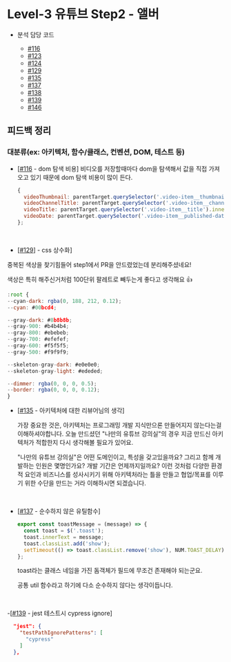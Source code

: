 # Level-3 유튜브 Step2 - 앨버

- 분석 담당 코드

  - [#116](https://github.com/woowacourse/javascript-youtube-classroom/pull/116)
  - [#123](https://github.com/woowacourse/javascript-youtube-classroom/pull/123)
  - [#124](https://github.com/woowacourse/javascript-youtube-classroom/pull/124)
  - [#129](https://github.com/woowacourse/javascript-youtube-classroom/pull/129)
  - [#135](https://github.com/woowacourse/javascript-youtube-classroom/pull/135)
  - [#137](https://github.com/woowacourse/javascript-youtube-classroom/pull/137)
  - [#138](https://github.com/woowacourse/javascript-youtube-classroom/pull/138)
  - [#139](https://github.com/woowacourse/javascript-youtube-classroom/pull/139)
  - [#146](https://github.com/woowacourse/javascript-youtube-classroom/pull/146)

## 피드백 정리

### 대분류(ex: 아키텍처, 함수/클래스, 컨벤션, DOM, 테스트 등)

- [[#116](https://github.com/woowacourse/javascript-youtube-classroom/pull/116#discussion_r830493006) - dom 탐색 비용] 비디오를 저장할때마다 dom을 탐색해서 값을 직접 가져오고 있기 때문에 dom 탐색 비용이 많이 든다.

  ```javascript
  {
    videoThumbnail: parentTarget.querySelector('.video-item__thumbnail').src,
    videoChannelTitle: parentTarget.querySelector('.video-item__channel-name').innerText,
    videoTitle: parentTarget.querySelector('.video-item__title').innerText,
    videoDate: parentTarget.querySelector('.video-item__published-date').innerText,
  };
  ```

<br>

- [[#129](https://github.com/woowacourse/javascript-youtube-classroom/pull/129#discussion_r830478991)] - css 상수화]

중복된 색상을 찾기힘들어 step1에서 PR을 안드렸었는데 분리해주셨네요!

색상은 특히 해주신거처럼 100단위 팔레트로 빼두는게 좋다고 생각해요 👍

```javascript
:root {
--cyan-dark: rgba(0, 188, 212, 0.12);
--cyan: #00bcd4;

--gray-dark: #8b8b8b;
--gray-900: #b4b4b4;
--gray-800: #ebebeb;
--gray-700: #efefef;
--gray-600: #f5f5f5;
--gray-500: #f9f9f9;

--skeleton-gray-dark: #e0e0e0;
--skeleton-gray-light: #ededed;

--dimmer: rgba(0, 0, 0, 0.5);
--border: rgba(0, 0, 0, 0.12);
}

```

- [[#135](https://github.com/woowacourse/javascript-youtube-classroom/pull/135#pullrequestreview-915496528) - 아키텍처에 대한 리뷰어님의 생각]

  가장 중요한 것은, 아키텍처는 프로그래밍 개발 지식만으론 만들어지지 않는다는걸 이해하셔야합니다. 오늘 만드셨던 "나만의 유튜브 강의실"의 경우 지금 만드신 아키텍처가 적합한지 다시 생각해볼 필요가 있어요.

  "나만의 유튜브 강의실"은 어떤 도메인이고, 특성을 갖고있을까요? 그리고 함께 개발하는 인원은 몇명인가요? 개발 기간은 언제까지일까요? 이런 것처럼 다양한 환경적 요인과 비즈니스를 성사시키기 위해 아키텍처라는 틀을 만들고 협업/목표를 이루기 위한 수단을 만드는 거라 이해하시면 되겠습니다.

<br>

- [[#137](https://github.com/woowacourse/javascript-youtube-classroom/pull/137#discussion_r830518567) - 순수하지 않은 유틸함수]

  ```javascript
  export const toastMessage = (message) => {
    const toast = $('.toast');
    toast.innerText = message;
    toast.classList.add('show');
    setTimeout(() => toast.classList.remove('show'), NUM.TOAST_DELAY);
  };
  ```

  toast라는 클래스 네임을 가진 돔객체가 필드에 무조건 존재해야 되는군요.

  공통 util 함수라고 하기에 다소 순수하지 않다는 생각이듭니다.

<br>

-[[#139](https://github.com/woowacourse/javascript-youtube-classroom/pull/139#discussion_r830580284) - jest 테스트시 cypress ignore]

```json
  "jest": {
    "testPathIgnorePatterns": [
      "cypress"
    ]
  },
```

<br>
